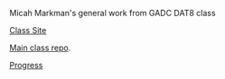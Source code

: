 Micah Markman's general work from GADC DAT8 class

[Class Site](https://generalassemb.ly/education/data-science/washington-dc)

[Main class repo](https://github.com/justmarkham/DAT8).

[Progress](./Progress.md)

